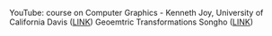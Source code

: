 YouTube: course on Computer Graphics - Kenneth Joy, University of California Davis ([LINK](https://www.youtube.com/playlist?list=PLCc9vhgj7wo6ngh2-tChlI6PruZJW3KPw))
Geoemtric Transformations Songho ([LINK](http://www.songho.ca/opengl/gl_transform.html))